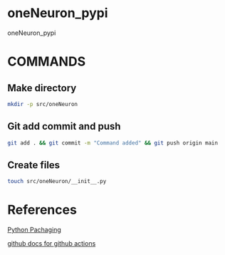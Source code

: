 # oneNeuron_pypi
oneNeuron_pypi



# COMMANDS


## Make directory
```bash
mkdir -p src/oneNeuron
```

## Git add commit and push
```bash
git add . && git commit -m "Command added" && git push origin main
```
## Create files
```bash
touch src/oneNeuron/__init__.py
```

# References
[Python Pachaging](https://packaging.python.org/tutorials/packaging-projects/)

[github docs for github actions](https://docs.github.com/en/actions/automating-builds-and-tests/building-and-testing-python#publishing-to-package-registries)

